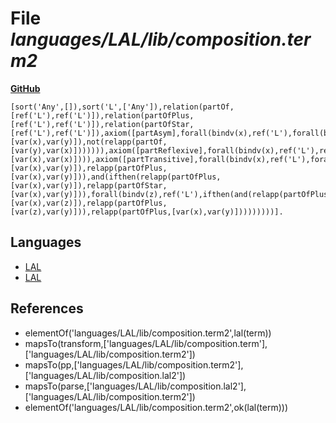 # File _languages/LAL/lib/composition.term2_
**[GitHub](https://github.com/softlang/yas/blob/master/languages/LAL/lib/composition.term2)**
```
[sort('Any',[]),sort('L',['Any']),relation(partOf,[ref('L'),ref('L')]),relation(partOfPlus,[ref('L'),ref('L')]),relation(partOfStar,[ref('L'),ref('L')]),axiom([partAsym],forall(bindv(x),ref('L'),forall(bindv(y),ref('L'),ifthen(relapp(partOf,[var(x),var(y)]),not(relapp(partOf,[var(y),var(x)])))))),axiom([partReflexive],forall(bindv(x),ref('L'),relapp(partOfStar,[var(x),var(x)]))),axiom([partTransitive],forall(bindv(x),ref('L'),forall(bindv(y),ref('L'),and(ifthen(relapp(partOf,[var(x),var(y)]),relapp(partOfPlus,[var(x),var(y)])),and(ifthen(relapp(partOfPlus,[var(x),var(y)]),relapp(partOfStar,[var(x),var(y)])),forall(bindv(z),ref('L'),ifthen(and(relapp(partOfPlus,[var(x),var(z)]),relapp(partOfPlus,[var(z),var(y)])),relapp(partOfPlus,[var(x),var(y)]))))))))].
```

## Languages
* [LAL](../languages/LAL.md)
* [LAL](../languages/LAL.md)

## References
* elementOf('languages/LAL/lib/composition.term2',lal(term))
* mapsTo(transform,['languages/LAL/lib/composition.term'],['languages/LAL/lib/composition.term2'])
* mapsTo(pp,['languages/LAL/lib/composition.term2'],['languages/LAL/lib/composition.lal2'])
* mapsTo(parse,['languages/LAL/lib/composition.lal2'],['languages/LAL/lib/composition.term2'])
* elementOf('languages/LAL/lib/composition.term2',ok(lal(term)))
